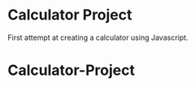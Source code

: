 # Calculator Project

First attempt at creating a calculator using Javascript.
# Calculator-Project
